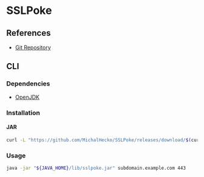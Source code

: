 # SSLPoke

## References

- [Git Repository](https://github.com/MichalHecko/SSLPoke)

## CLI

### Dependencies

- [OpenJDK](/openjdk.md)

### Installation

#### JAR

```sh
curl -L "https://github.com/MichalHecko/SSLPoke/releases/download/$(curl -s https://api.github.com/repos/MichalHecko/SSLPoke/releases/latest | grep tag_name | cut -d '"' -f 4)/SSLPoke.jar" -o "${JAVA_HOME}/lib/sslpoke.jar"
```

### Usage

```sh
java -jar "${JAVA_HOME}/lib/sslpoke.jar" subdomain.example.com 443
```
